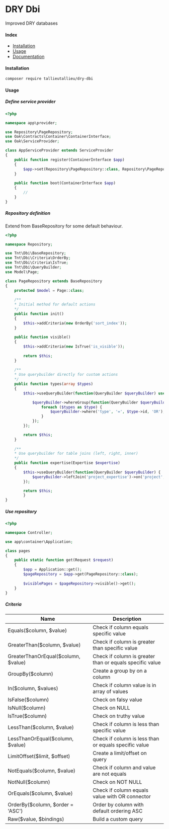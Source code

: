 # DRY Dbi
Improved DRY databases

#### Index

* [Installation](#installation)
* [Usage](#usage)
* [Documentation](docs/index.md)

#### Installation
```bash
composer require tallieutallieu/dry-dbi
```

#### Usage

##### Define service provider
```php
<?php

namespace app\provider;

use Repository\PageRepository;
use Oak\Contracts\Container\ContainerInterface;
use Oak\ServiceProvider;

class AppServiceProvider extends ServiceProvider
{
	public function register(ContainerInterface $app)
	{
		$app->set(Repository\PageRepository::class, Repository\PageRepository::class);
	}
	
	public function boot(ContainerInterface $app)
	{
	    //
	}
}

```

##### Repository definition
Extend from BaseRepository for some default behaviour.
```php
<?php

namespace Repository;

use Tnt\Dbi\BaseRepository;
use Tnt\Dbi\Criteria\OrderBy;
use Tnt\Dbi\Criteria\IsTrue;
use Tnt\Dbi\QueryBuilder;
use Model\Page;

class PageRepository extends BaseRepository
{
	protected $model = Page::class;
	
	/**
	* Initial method for default actions
	*/
	public function init()
	{
		$this->addCriteria(new OrderBy('sort_index'));
	}
	
	public function visible()
	{
		$this->addCriteria(new IsTrue('is_visible'));
		
		return $this;
	}
	
	/**
	* Use querybuilder directly for custom actions
	*/
	public function types(array $types)
	{
		$this->useQueryBuilder(function(QueryBuilder $queryBuilder) use ($types) {

			$queryBuilder->whereGroup(function(QueryBuilder $queryBuilder) use ($types) {
				foreach ($types as $type) {
					$queryBuilder->where('type', '=', $type->id, 'OR');
				}
			});
		});

		return $this;
	}
	
	/**
	* Use querybuilder for table joins (left, right, inner)
	*/
	public function expertise(Expertise $expertise)
   	{
		$this->useQueryBuilder(function(QueryBuilder $queryBuilder) {
		    $queryBuilder->leftJoin('project_expertise')->on('project', '=', 'project.id');
		});

		return $this;
	    }
}
```

##### Use repository
```php
<?php

namespace Controller;

use app\container\Application;

class pages
{
    public static function get(Request $request)
    {
        $app = Application::get();
        $pageRepository = $app->get(PageRepository::class);
        
        $visiblePages = $pageRepository->visible()->get();
    }
}

```

##### Criteria
Name					| Description
--------------------------------------- | ---------------------------------------------------------
Equals($column, $value)			| Check if column equals specific value
GreaterThan($column, $value)		| Check if column is greater than specific value
GreaterThanOrEqual($column, $value)	| Check if column is greater than or equals specific value
GroupBy($column)			| Create a group by on a column
In($column, $values)			| Check if column value is in array of values
IsFalse($column)			| Check on falsy value
IsNull($column)				| Check on NULL
IsTrue($column)				| Check on truthy value
LessThan($column, $value)		| Check if column is less than specific value
LessThanOrEqual($column, $value)	| Check if column is less than or equals specific value
LimitOffset($limit, $offset)		| Create a limit/offset on query
NotEquals($column, $value)		| Check if column and value are not equals
NotNull($column)			| Check on NOT NULL
OrEquals($column, $value)		| Check if column equals value with OR connector
OrderBy($column, $order = 'ASC')	| Order by column with default ordering ASC
Raw($value, $bindings)			| Build a custom query
